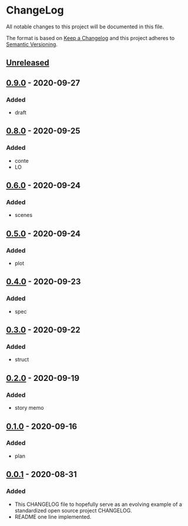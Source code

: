 # ChangeLog
All notable changes to this project will be documented in this file.

The format is based on [Keep a Changelog](http://keepachangelog.com/en/1.0.0/)
and this project adheres to [Semantic Versioning](http://semver.org/spec/v2.0.0.html).

## [Unreleased]

## [0.9.0] - 2020-09-27
### Added
- draft

## [0.8.0] - 2020-09-25
### Added
- conte
- LO

## [0.6.0] - 2020-09-24
### Added
- scenes

## [0.5.0] - 2020-09-24
### Added
- plot

## [0.4.0] - 2020-09-23
### Added
- spec

## [0.3.0] - 2020-09-22
### Added
- struct

## [0.2.0] - 2020-09-19
### Added
- story memo

## [0.1.0] - 2020-09-16
### Added
- plan

## [0.0.1] - 2020-08-31
### Added
- This CHANGELOG file to hopefully serve as an evolving example of a standardized open source project CHANGELOG.
- README one line implemented.

[Unreleased]: https://github.com/My-Novel-Management/m133-tears-reason/compare/v0.9.0...HEAD
[0.9.0]: https://github.com/My-Novel-Management/m133-tears-reason/releases/v0.9.0
[0.8.0]: https://github.com/My-Novel-Management/m133-tears-reason/releases/v0.8.0
[0.6.0]: https://github.com/My-Novel-Management/m133-tears-reason/releases/v0.6.0
[0.5.0]: https://github.com/My-Novel-Management/m133-tears-reason/releases/v0.5.0
[0.4.0]: https://github.com/My-Novel-Management/m133-tears-reason/releases/v0.4.0
[0.3.0]: https://github.com/My-Novel-Management/m133-tears-reason/releases/v0.3.0
[0.2.0]: https://github.com/My-Novel-Management/m133-tears-reason/releases/v0.2.0
[0.1.0]: https://github.com/My-Novel-Management/m133-tears-reason/releases/v0.1.0
[0.0.1]: https://github.com/My-Novel-Management/m133-tears-reason/releases/v0.0.1

